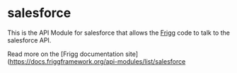 # salesforce
    
This is the API Module for salesforce that allows the [Frigg](https://friggframework.org) code to talk to the salesforce API.

Read more on the [Frigg documentation site](https://docs.friggframework.org/api-modules/list/salesforce